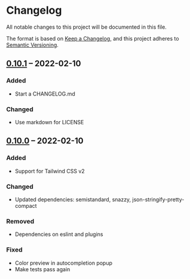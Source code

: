 # Changelog

All notable changes to this project will be documented in this file.

The format is based on [Keep a Changelog](https://keepachangelog.com/en/1.0.0/),
and this project adheres to [Semantic Versioning](https://semver.org/spec/v2.0.0.html).

## [0.10.1] – 2022-02-10

### Added

- Start a CHANGELOG.md

### Changed

- Use markdown for LICENSE

## [0.10.0] – 2022-02-10

### Added

- Support for Tailwind CSS v2

### Changed

- Updated dependencies: semistandard, snazzy, json-stringify-pretty-compact

### Removed

- Dependencies on eslint and plugins

### Fixed

- Color preview in autocompletion popup
- Make tests pass again

[0.10.1]: https://github.com/toddy15/autocomplete-tailwindcss/compare/v0.10.0...v0.10.1
[0.10.0]: https://github.com/toddy15/autocomplete-tailwindcss/compare/v0.9.0...v0.10.0
